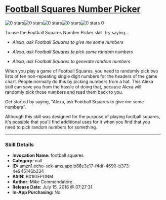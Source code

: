 # [Football Squares Number Picker](http://alexa.amazon.com/#skills/amzn1.echo-sdk-ams.app.b86e3e17-f4df-4690-b373-4e945146b334)
![0 stars](../../images/ic_star_border_black_18dp_1x.png)![0 stars](../../images/ic_star_border_black_18dp_1x.png)![0 stars](../../images/ic_star_border_black_18dp_1x.png)![0 stars](../../images/ic_star_border_black_18dp_1x.png)![0 stars](../../images/ic_star_border_black_18dp_1x.png) 0

To use the Football Squares Number Picker skill, try saying...

* *Alexa, ask Football Squares to give me some numbers*

* *Alexa, ask Football Squares to pick some random numbers*

* *Alexa, ask Football Squares to generate random numbers*

When you play a game of Football Squares, you need to randomly pick two lists of ten non-repeating single digit numbers for the headers of the game chart.  People normally do this by picking numbers from a hat.  This Alexa skill can save you from the hassle of doing that, because Alexa will randomly pick those numbers and read them back to you.

Get started by saying, "Alexa, ask Football Squares to give me some numbers".

Although this skill was designed for the purpose of playing football squares, it's possible that you'll find additional uses for it when you find that you need to pick random numbers for something.

***

### Skill Details

* **Invocation Name:** football squares
* **Category:** null
* **ID:** amzn1.echo-sdk-ams.app.b86e3e17-f4df-4690-b373-4e945146b334
* **ASIN:** B01IGEPGNM
* **Author:** Mike Commendatore
* **Release Date:** July 15, 2016 @ 07:27:31
* **In-App Purchasing:** No
